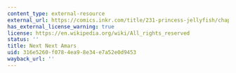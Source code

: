 ```yaml
---
content_type: external-resource
external_url: https://comics.inkr.com/title/231-princess-jellyfish/chapter/7441-chapter-5-vampires-from-amars?progress=0.855
has_external_license_warning: true
license: https://en.wikipedia.org/wiki/All_rights_reserved
status: ''
title: Next Next Amars
uid: 316e5260-f078-4ea9-8e34-e7a52e0d9453
wayback_url: ''
---
```


